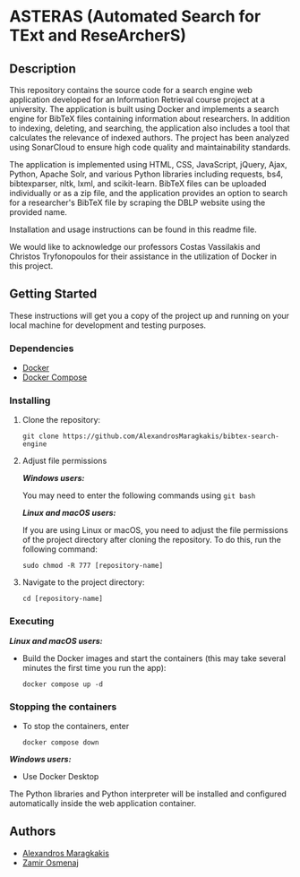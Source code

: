 # ASTERAS (Automated Search for TExt and ReseArcherS)

## Description

This repository contains the source code for a search engine web application developed for an Information Retrieval course project at a university. The application is built using Docker and implements a search engine for BibTeX files containing information about researchers. In addition to indexing, deleting, and searching, the application also includes a tool that calculates the relevance of indexed authors. The project has been analyzed using SonarCloud to ensure high code quality and maintainability standards.

The application is implemented using HTML, CSS, JavaScript, jQuery, Ajax, Python, Apache Solr, and various Python libraries including requests, bs4, bibtexparser, nltk, lxml, and scikit-learn. BibTeX files can be uploaded individually or as a zip file, and the application provides an option to search for a researcher's BibTeX file by scraping the DBLP website using the provided name.

Installation and usage instructions can be found in this readme file.

We would like to acknowledge our professors Costas Vassilakis and Christos Tryfonopoulos for their assistance in the utilization of Docker in this project.

## Getting Started

These instructions will get you a copy of the project up and running on your local machine for development and testing purposes.

### Dependencies

- [Docker](https://www.docker.com/)
- [Docker Compose](https://docs.docker.com/compose/)

### Installing

1. Clone the repository:

   ```
   git clone https://github.com/AlexandrosMaragkakis/bibtex-search-engine
   ```

2. Adjust file permissions

   **_Windows users:_**

   You may need to enter the following commands using `git bash`

   **_Linux and macOS users:_**

   If you are using Linux or macOS, you need to adjust the file permissions of the project directory after cloning the repository. To do this, run the following command:

   ```
   sudo chmod -R 777 [repository-name]
   ```

3. Navigate to the project directory:

   ```
   cd [repository-name]
   ```

### Executing

**_Linux and macOS users:_**

- Build the Docker images and start the containers (this may take several minutes the first time you run the app):

  ```
  docker compose up -d
  ```

### Stopping the containers

- To stop the containers, enter
  ```
  docker compose down
  ```

**_Windows users:_**

- Use Docker Desktop

The Python libraries and Python interpreter will be installed and configured automatically inside the web application container.

## Authors

- [Alexandros Maragkakis](https://github.com/AlexandrosMaragkakis)
- [Zamir Osmenaj](https://github.com/14eyedraven)
